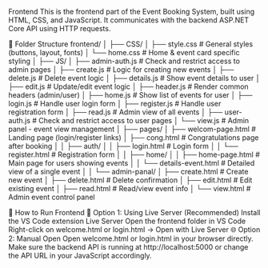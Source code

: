 Frontend
This is the frontend part of the Event Booking System, built using HTML, CSS, and JavaScript. It communicates with the backend ASP.NET Core API using HTTP requests.

📁 Folder Structure
frontend/ │ ├── CSS/ │ ├── style.css # General styles (buttons, layout, fonts) │ └── home.css # Home & event card specific styling │ ├── JS/ │ ├── admin-auth.js # Check and restrict access to admin pages │ ├── create.js # Logic for creating new events │ ├── delete.js # Delete event logic │ ├── details.js # Show event details to user │ ├── edit.js # Update/edit event logic │ ├── header.js # Render common headers (admin/user) │ ├── home.js # Show list of events for user │ ├── login.js # Handle user login form │ ├── register.js # Handle user registration form │ ├── read.js # Admin view of all events │ ├── user-auth.js # Check and restrict access to user pages │ └── view.js # Admin panel - event view management │ ├── pages/ │ ├── welcom-page.html # Landing page (login/register links) │ ├── cong.html # Congratulations page after booking │ │ ├── auth/ │ │ ├── login.html # Login form │ │ └── register.html # Registration form │ │ ├── home/ │ │ ├── home-page.html # Main page for users showing events │ │ └── details-event.html # Detailed view of a single event │ │ └── admin-panal/ │ ├── create.html # Create new event │ ├── delete.html # Delete confirmation │ ├── edit.html # Edit existing event │ ├── read.html # Read/view event info │ └── view.html # Admin event control panel

🚀 How to Run Frontend
🧱 Option 1: Using Live Server (Recommended)
Install the VS Code extension Live Server
Open the frontend folder in VS Code
Right-click on welcome.html or login.html → Open with Live Server
🌐 Option 2: Manual Open
Open welcome.html or login.html in your browser directly.
Make sure the backend API is running at http://localhost:5000 or change the API URL in your JavaScript accordingly.
